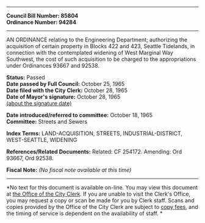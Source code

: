 * * * * *  
  
**Council Bill Number: [](#h0)[](#h2)85804**   
**Ordinance Number: 94284**  
  
* * * * *  
  
AN ORDINANCE relating to the Engineering Department; authorizing the acquisition of certain property in Blocks 422 and 423, Seattle Tidelands, in connection with the contemplated widening of West Marginal Way Southwest, the cost of such acquisition to be charged to the appropriations under Ordinances 93667 and 92538.  
  
**Status:** Passed   
**Date passed by Full Council:** October 25, 1965   
**Date filed with the City Clerk:** October 28, 1965   
**Date of Mayor's signature:** October 28, 1965   
[(about the signature date)](/~public/approvaldate.htm)   
  
  
**Date introduced/referred to committee:** October 18, 1965   
**Committee:** Streets and Sewers   
  
**Index Terms:** LAND-ACQUISITION, STREETS, INDUSTRIAL-DISTRICT, WEST-SEATTLE, WIDENING  
  
**References/Related Documents:** Related: CF 254172. Amending: Ord 93667, Ord 92538.  
  
**Fiscal Note:** *(No fiscal note available at this time)*  
  
* * * * *  
  
*No text for this document is available on-line. You may view this document at [the Office of the City Clerk](http://www.seattle.gov/leg/clerk/contactUs.htm). If you are unable to visit the Clerk's Office, you may request a copy or scan be made for you by Clerk staff. Scans and copies provided by the Office of the City Clerk are subject to [copy fees](http://clerk.seattle.gov/~public/clerkfees.htm), and the timing of service is dependent on the availability of staff. *  
  
  
